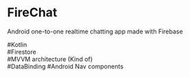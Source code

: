 # FireChat
Android one-to-one realtime chatting app made with Firebase     

#Kotlin    
#Firestore     
#MVVM architecture (Kind of)  
#DataBinding
#Android Nav components
  
